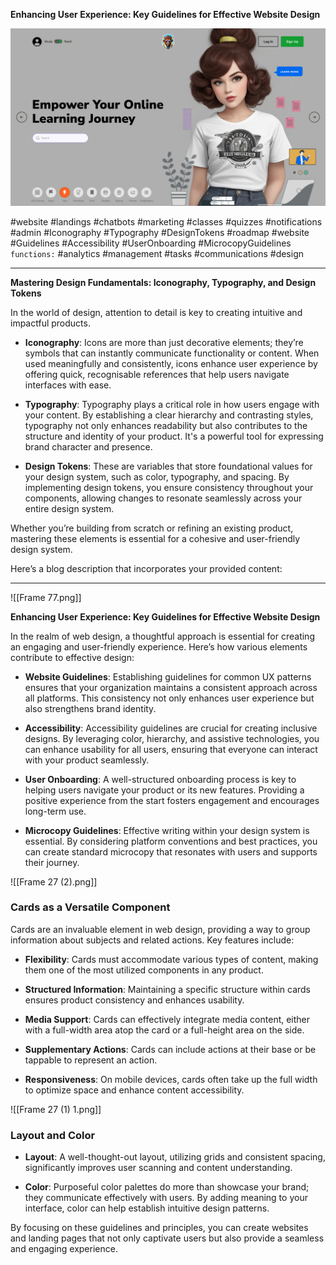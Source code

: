 **Enhancing User Experience: Key Guidelines for Effective Website Design**

![Banner](img/hero1.9a2f667.png)

#website #landings #chatbots #marketing #classes #quizzes #notifications #admin #Iconography #Typography #DesignTokens #roadmap #website #Guidelines #Accessibility #UserOnboarding #MicrocopyGuidelines 
`functions:`  #analytics #management #tasks #communications #design 


---

**Mastering Design Fundamentals: Iconography, Typography, and Design Tokens**

In the world of design, attention to detail is key to creating intuitive and impactful products. 

- **Iconography**: Icons are more than just decorative elements; they’re symbols that can instantly communicate functionality or content. When used meaningfully and consistently, icons enhance user experience by offering quick, recognisable references that help users navigate interfaces with ease.
  
- **Typography**: Typography plays a critical role in how users engage with your content. By establishing a clear hierarchy and contrasting styles, typography not only enhances readability but also contributes to the structure and identity of your product. It's a powerful tool for expressing brand character and presence.
  
- **Design Tokens**: These are variables that store foundational values for your design system, such as color, typography, and spacing. By implementing design tokens, you ensure consistency throughout your components, allowing changes to resonate seamlessly across your entire design system.

Whether you’re building from scratch or refining an existing product, mastering these elements is essential for a cohesive and user-friendly design system.

Here’s a blog description that incorporates your provided content:

---

![[Frame 77.png]]

**Enhancing User Experience: Key Guidelines for Effective Website Design**

In the realm of web design, a thoughtful approach is essential for creating an engaging and user-friendly experience. Here’s how various elements contribute to effective design:

- **Website Guidelines**: Establishing guidelines for common UX patterns ensures that your organization maintains a consistent approach across all platforms. This consistency not only enhances user experience but also strengthens brand identity.

- **Accessibility**: Accessibility guidelines are crucial for creating inclusive designs. By leveraging color, hierarchy, and assistive technologies, you can enhance usability for all users, ensuring that everyone can interact with your product seamlessly.

- **User Onboarding**: A well-structured onboarding process is key to helping users navigate your product or its new features. Providing a positive experience from the start fosters engagement and encourages long-term use.

- **Microcopy Guidelines**: Effective writing within your design system is essential. By considering platform conventions and best practices, you can create standard microcopy that resonates with users and supports their journey.


![[Frame 27 (2).png]]

### Cards as a Versatile Component

Cards are an invaluable element in web design, providing a way to group information about subjects and related actions. Key features include:

- **Flexibility**: Cards must accommodate various types of content, making them one of the most utilized components in any product.
  
- **Structured Information**: Maintaining a specific structure within cards ensures product consistency and enhances usability.

- **Media Support**: Cards can effectively integrate media content, either with a full-width area atop the card or a full-height area on the side.

- **Supplementary Actions**: Cards can include actions at their base or be tappable to represent an action.

- **Responsiveness**: On mobile devices, cards often take up the full width to optimize space and enhance content accessibility.


![[Frame 27 (1) 1.png]]
### Layout and Color

- **Layout**: A well-thought-out layout, utilizing grids and consistent spacing, significantly improves user scanning and content understanding.

- **Color**: Purposeful color palettes do more than showcase your brand; they communicate effectively with users. By adding meaning to your interface, color can help establish intuitive design patterns.

By focusing on these guidelines and principles, you can create websites and landing pages that not only captivate users but also provide a seamless and engaging experience.


